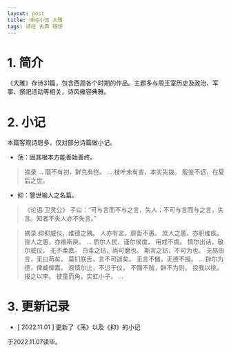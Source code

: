 ```yaml
---
layout: post
title: 诗经小记 大雅
tags: 诗经 古典 随想
---
```


# 1. 简介

《大雅》存诗31篇，包含西周各个时期的作品。主题多与周王室历史及政治、军事、祭祀活动等相关，诗风雍容典雅。

# 2. 小记

本篇客观诗居多，仅对部分诗篇做小记。

- 荡：固其根本方能善始善终。

> 摘录
> ...
> 靡不有初，鲜克有终。
> ...
> 枝叶未有害，本实先拨。
> 殷鉴不远，在夏后之世。 

- 抑：警世喻人之名篇。

> 《论语·卫灵公》
> 子曰：“可与言而不与之言，失人；不可与言而与之言，失言。知者不失人亦不失言。”

> 摘录
> 抑抑威仪，维德之隅。
> 人亦有言，靡哲不愚。
> 庶人之愚，亦职维疾。
> 哲人之愚，亦维斯戾。
> ...
> 质尔人民，谨尔侯度，
> 用戒不虞。
> 慎尔出话，敬尔威仪，
> 无不柔嘉。
> 白圭之玷，尚可磨也。
> 斯言之玷，不可为也。
> 无易由言，无曰苟矣，
> 莫扪朕舌，言不可逝矣。
> 无言不雠，无德不报。
> ...
> 辟尔为德，俾臧俾嘉。
> 淑慎尔止，不愆于仪。
> 不僭不贼，鲜不为则。
> 投我以桃，报之以李。
> 彼童而角，实虹小子。
> ...

# 3. 更新记录

- [ 2022.11.01 ] 更新了《荡》以及《抑》的小记

于2022.11.07读毕。


